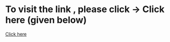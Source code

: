 # To visit the link , please click -> Click here (given below)
<a href="https://642f15edcef0040208f30590--harmonious-haupia-d2d474.netlify.app/">Click here</a>
